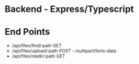 # Backend - Express/Typescript

# End Points

- /api/files/find/:path GET
- /api/files/upload/:path POST - multipart/form-data
- /api/files/mkdir/:path GET
